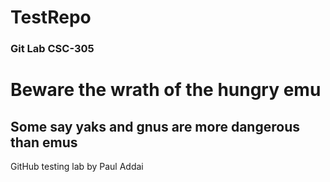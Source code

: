 # TestRepo
### Git Lab CSC-305
# Beware the wrath of the hungry emu
## Some say yaks and gnus are more dangerous than emus 
GitHub testing lab by Paul Addai
